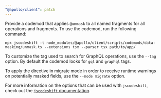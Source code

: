 ```yaml
---
"@apollo/client": patch
---
```


Provide a codemod that applies `@unmask` to all named fragments for all operations and fragments. To use the codemod, run the following command:

```
npx jscodeshift -t node_modules/@apollo/client/scripts/codemods/data-masking/unmask.ts --extensions tsx --parser tsx path/to/app/
```

To customize the tag used to search for GraphQL operations, use the `--tag` option. By default the codemod looks for `gql` and `graphql` tags.

To apply the directive in migrate mode in order to receive runtime warnings on potentially masked fields, use the `--mode migrate` option.

For more information on the options that can be used with `jscodeshift`, check out the [`jscodeshift` documentation](https://github.com/facebook/jscodeshift).
